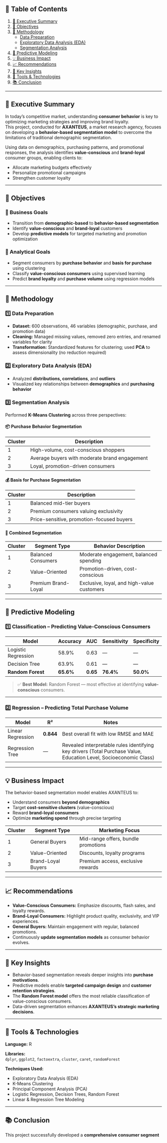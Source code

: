## 🧭 Table of Contents

1. [📘 Executive Summary](#-executive-summary)
2. [🎯 Objectives](#-objectives)
3. [🧮 Methodology](#-methodology)
   - [Data Preparation](#data-preparation)
   - [Exploratory Data Analysis (EDA)](#exploratory-data-analysis-eda)
   - [Segmentation Analysis](#segmentation-analysis)
4. [🤖 Predictive Modeling](#-predictive-modeling)
5. [💡 Business Impact](#-business-impact)
6. [📈 Recommendations](#-recommendations)
7. [🧠 Key Insights](#-key-insights)
8. [🧾 Tools & Technologies](#-tools--technologies)
9. [📚 Conclusion](#-conclusion)

---

## 📘 Executive Summary

In today’s competitive market, understanding **consumer behavior** is key to optimizing marketing strategies and improving brand loyalty.  
This project, conducted for **AXANTEUS**, a market research agency, focuses on developing a **behavior-based segmentation model** to overcome the limitations of traditional demographic segmentation.

Using data on demographics, purchasing patterns, and promotional responses, the analysis identifies **value-conscious** and **brand-loyal** consumer groups, enabling clients to:

- Allocate marketing budgets effectively  
- Personalize promotional campaigns  
- Strengthen customer loyalty  

---

## 🎯 Objectives

### 🏢 Business Goals
- Transition from **demographic-based** to **behavior-based segmentation**
- Identify **value-conscious** and **brand-loyal** customers
- Develop **predictive models** for targeted marketing and promotion optimization  

### 🧠 Analytical Goals
- Segment consumers by **purchase behavior** and **basis for purchase** using clustering  
- Classify **value-conscious consumers** using supervised learning  
- Predict **brand loyalty** and **purchase volume** using regression models  

---

## 🧮 Methodology

### 1️⃣ Data Preparation
- **Dataset:** 600 observations, 46 variables (demographic, purchase, and promotion data)  
- **Cleaning:** Managed missing values, removed zero entries, and renamed variables for clarity  
- **Transformation:** Standardized features for clustering; used **PCA** to assess dimensionality (no reduction required)

### 2️⃣ Exploratory Data Analysis (EDA)
- Analyzed **distributions, correlations**, and **outliers**  
- Visualized key relationships between **demographics** and **purchasing behavior**

### 3️⃣ Segmentation Analysis
Performed **K-Means Clustering** across three perspectives:

#### 📦 Purchase Behavior Segmentation
| Cluster | Description |
|----------|--------------|
| 1 | High-volume, cost-conscious shoppers |
| 2 | Average buyers with moderate brand engagement |
| 3 | Loyal, promotion-driven consumers |

#### 💰 Basis for Purchase Segmentation
| Cluster | Description |
|----------|--------------|
| 1 | Balanced mid-tier buyers |
| 2 | Premium consumers valuing exclusivity |
| 3 | Price-sensitive, promotion-focused buyers |

#### 🔗 Combined Segmentation
| Cluster | Segment Type | Behavior Description |
|----------|---------------|----------------------|
| 1 | Balanced Consumers | Moderate engagement, balanced spending |
| 2 | Value-Oriented | Promotion-driven, cost-conscious |
| 3 | Premium Brand-Loyal | Exclusive, loyal, and high-value customers |

---

## 🤖 Predictive Modeling

### 1️⃣ Classification – Predicting Value-Conscious Consumers

| Model | Accuracy | AUC | Sensitivity | Specificity |
|--------|----------|-----|-------------|--------------|
| Logistic Regression | 58.9% | 0.63 | — | — |
| Decision Tree | 63.9% | 0.61 | — | — |
| **Random Forest** | **65.6%** | **0.65** | **76.4%** | **50.0%** |

> ✅ **Best Model:** Random Forest — most effective at identifying **value-conscious** consumers.

---

### 2️⃣ Regression – Predicting Total Purchase Volume

| Model | R² | Notes |
|--------|----|-------|
| Linear Regression | **0.844** | Best overall fit with low RMSE and MAE |
| Regression Tree | — | Revealed interpretable rules identifying key drivers (Total Purchase Value, Education Level, Socioeconomic Class) |

---

## 💡 Business Impact

The behavior-based segmentation model enables AXANTEUS to:

- Understand consumers **beyond demographics**
- Target **cost-sensitive clusters** (value-conscious)
- Reward **brand-loyal consumers**
- Optimize **marketing spend** through precise targeting

| Cluster | Segment Type | Marketing Focus |
|----------|---------------|----------------|
| 1 | General Buyers | Mid-range offers, bundle promotions |
| 2 | Value-Oriented | Discounts, loyalty programs |
| 3 | Brand-Loyal Buyers | Premium access, exclusive rewards |

---

## 📈 Recommendations

- **Value-Conscious Consumers:** Emphasize discounts, flash sales, and loyalty rewards.  
- **Brand-Loyal Consumers:** Highlight product quality, exclusivity, and VIP experiences.  
- **General Buyers:** Maintain engagement with regular, balanced promotions.  
- Continuously **update segmentation models** as consumer behavior evolves.

---

## 🧠 Key Insights

- Behavior-based segmentation reveals deeper insights into **purchase motivations**.  
- Predictive models enable **targeted campaign design** and **customer retention strategies**.  
- The **Random Forest model** offers the most reliable classification of value-conscious consumers.  
- Data-driven segmentation enhances **AXANTEUS’s strategic marketing decisions**.

---

## 🧾 Tools & Technologies

**Language:** R  

**Libraries:**  
`dplyr`, `ggplot2`, `factoextra`, `cluster`, `caret`, `randomForest`

**Techniques Used:**  
- Exploratory Data Analysis (EDA)  
- K-Means Clustering  
- Principal Component Analysis (PCA)  
- Logistic Regression, Decision Trees, Random Forest  
- Linear & Regression Tree Modeling  

---

## 📚 Conclusion

This project successfully developed a **comprehensive consumer segment**
